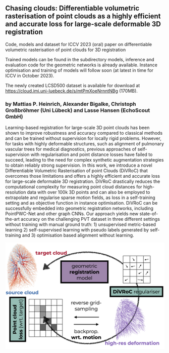 ## Chasing clouds: Differentiable volumetric rasterisation of point clouds as a highly efficient and accurate loss for large-scale deformable 3D registration
Code, models and dataset for ICCV 2023 (oral) paper on differentiable volumetric rasterisation of point clouds for 3D registration

Trained models can be found in the subdirectory models, inference and evaluation code for the geometric networks is already available. Instance optimisation and training of models will follow soon (at latest in time for ICCV in October 2023).

The newly created LCSD500 dataset is available for download at https://cloud.imi.uni-luebeck.de/s/mtPmXoeNrnntNBg (170MB).

### by Mattias P. Heinrich, Alexander Bigalke, Christoph Großbröhmer (Uni Lübeck) and Lasse Hansen (EchoScout GmbH)

Learning-based registration for large-scale 3D point clouds has been shown to improve robustness and accuracy compared to classical methods and can be trained without supervision for locally rigid problems. However, for tasks with highly deformable structures, such as alignment of pulmonary vascular trees for medical diagnostics, previous approaches of self-supervision with regularisation and point distance losses have failed to succeed, leading to the need for complex synthetic augmentation strategies to obtain reliably strong supervision. In this work, we introduce a novel Differentiable Volumetric Rasterisation of point Clouds (DiVRoC) that overcomes those limitations and offers a highly efficient and accurate loss for large-scale deformable 3D registration. DiVRoC drastically reduces the computational complexity for measuring point cloud distances for high-resolution data with over 100k 3D points and can also be employed to extrapolate and regularise sparse motion fields, as loss in a self-training setting and as objective function in instance optimisation. DiVRoC can be successfully embedded into geometric registration networks, including PointPWC-Net and other graph CNNs. Our approach yields new state-of-the-art accuracy on the challenging PVT dataset in three different settings without training with manual ground truth: 1) unsupervised metric-based learning 2) self-supervised learning with pseudo labels generated by self-training and 3) optimisation based alignment without learning.

![Concept](iccv_fig1.png?raw=true "Concept")
